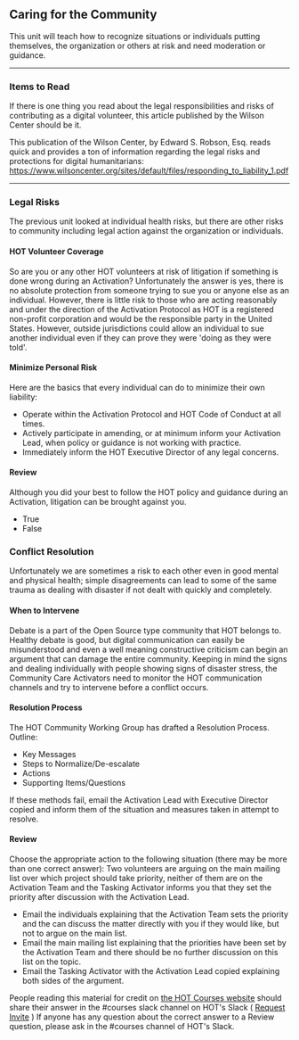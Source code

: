 ## Caring for the Community
This unit will teach how to recognize situations or individuals putting themselves, the organization or others at risk and need moderation or guidance.

---

### Items to Read

If there is one thing you read about the legal responsibilities and risks of contributing as a digital volunteer, this article published by the Wilson Center should be it.

This publication of the Wilson Center, by Edward S. Robson, Esq. reads quick and provides a ton of information regarding the legal risks and protections for digital humanitarians: https://www.wilsoncenter.org/sites/default/files/responding_to_liability_1.pdf

---

### Legal Risks
The previous unit looked at individual health risks, but there are other risks to community including legal action against the organization or individuals.

#### HOT Volunteer Coverage

So are you or any other HOT volunteers at risk of litigation if something is done wrong during an Activation?
Unfortunately the answer is yes, there is no absolute protection from someone trying to sue you or anyone else as an individual. However, there is little risk to those who are acting reasonably and under the direction of the Activation Protocol as HOT is a registered non-profit corporation and would be the responsible party in the United States. However, outside jurisdictions could allow an individual to sue another individual even if they can prove they were 'doing as they were told'.

#### Minimize Personal Risk

Here are the basics that every individual can do to minimize their own liability:
* Operate within the Activation Protocol and HOT Code of Conduct at all times.
* Actively participate in amending, or at minimum inform your Activation Lead, when policy or guidance is not working with practice.
* Immediately inform the HOT Executive Director of any legal concerns.

#### Review
Although you did your best to follow the HOT policy and guidance during an Activation, litigation can be brought against you.
* True
* False


### Conflict Resolution
Unfortunately we are sometimes a risk to each other even in good mental and physical health; simple disagreements can lead to some of the same trauma as dealing with disaster if not dealt with quickly and completely.

#### When to Intervene

Debate is a part of the Open Source type community that HOT belongs to. Healthy debate is good, but digital communication can easily be misunderstood and even a well meaning constructive criticism can begin an argument that can damage the entire community. Keeping in mind the signs and dealing individually with people showing signs of disaster stress, the Community Care Activators need to monitor the HOT communication channels and try to intervene before a conflict occurs.

#### Resolution Process

The HOT Community Working Group has drafted a Resolution Process.
Outline:
* Key Messages
* Steps to Normalize/De-escalate
* Actions
* Supporting Items/Questions

If these methods fail, email the Activation Lead with Executive Director copied and inform them of the situation and measures taken in attempt to resolve.

#### Review

Choose the appropriate action to the following situation (there may be more than one correct answer):
Two volunteers are arguing on the main mailing list over which project should take priority, neither of them are on the Activation Team and the Tasking Activator informs you that they set the priority after discussion with the Activation Lead.
* Email the individuals explaining that the Activation Team sets the priority and the can discuss the matter directly with you if they would like, but not to argue on the main list.
* Email the main mailing list explaining that the priorities have been set by the Activation Team and there should be no further discussion on this list on the topic.
* Email the Tasking Activator with the Activation Lead copied explaining both sides of the argument.

People reading this material for credit on [the HOT Courses website](http://courses.hotosm.org/) should share their answer in the #courses slack channel on HOT's Slack ( [Request Invite](http://slack.hotosm.org) ) If anyone has any question about the correct answer to a Review question, please ask in the #courses channel of HOT's Slack.


